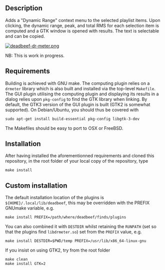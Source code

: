 ## Description
Adds a "Dynamic Range" context menu to the selected playlist items.  Upon
clicking, the dynamic range, peak, and total RMS for each selection item is
computed and a GTK window is opened with results. The text is selectable and
can be copied.

[![deadbeef-dr-meter.png](https://i.postimg.cc/5tRw2KC2/deadbeef-dr-meter.png)](https://postimg.cc/Mc1csD5C)

NB: This is work in progress.

## Requirements
Building is achieved with GNU make. The computing plugin relies on a `drmeter`
library which is also built and installed via the top-level `Makefile`. The GUI
plugin utilising the computing plugin and displaying its results in a dialog
relies upon `pkg-config` to find the GTK library when linking. By default, the
GTK3 version of the GUI plugin is built (GTK2 is somewhat supported). On
Debian/Ubuntu, you should thus be covered with
```
sudo apt-get install build-essential pkg-config libgtk-3-dev
```
The Makefiles should be easy to port to OSX or FreeBSD.

## Installation
After having installed the aforementionned requirements and cloned this
repository, in the root folder of your local copy of the repository, type
```
make install
```

## Custom installation
The default installation location of the plugins is
`${HOME}/.local/lib/deadbeef`, this may be overridden with the PREFIX GNUmake
variable, e.g.
```
make install PREFIX=/path/where/deadbeef/finds/plugins
```
You can also combined it with `DESTDIR` whilst retaining the `RUNPATH` (set
so that the plugins find `libdrmeter.so`) set from the `PREFIX` value, e.g.
```
make install DESTDIR=$PWD/temp PREFIX=/usr/lib/x86_64-linux-gnu
```
If you insist on using GTK2, try from the root folder
```
make clean
make install GTK=2
```
